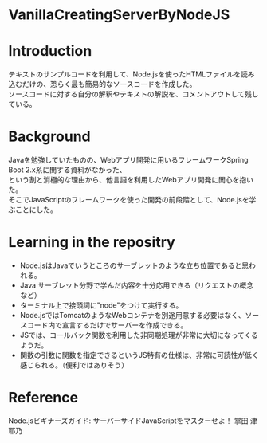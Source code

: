 # VanillaCreatingServerByNodeJS

# Introduction

テキストのサンプルコードを利用して、Node.jsを使ったHTMLファイルを読み込むだけの、恐らく最も簡易的なソースコードを作成した。  
ソースコードに対する自分の解釈やテキストの解説を、コメントアウトして残している。

# Background

Javaを勉強していたものの、Webアプリ開発に用いるフレームワークSpring Boot 2.x系に関する資料がなかった、  
という割と消極的な理由から、他言語を利用したWebアプリ開発に関心を抱いた。  
そこでJavaScriptのフレームワークを使った開発の前段階として、Node.jsを学ぶことにした。  

# Learning in the repositry

- Node.jsはJavaでいうところのサーブレットのような立ち位置であると思われる。
- Java サーブレット分野で学んだ内容を十分応用できる（リクエストの概念など）
- ターミナル上で接頭詞に"node"をつけて実行する。
- Node.jsではTomcatのようなWebコンテナを別途用意する必要はなく、ソースコード内で宣言するだけでサーバーを作成できる。
- JSでは、コールバック関数を利用した非同期処理が非常に大切になってくるようだ。
- 関数の引数に関数を指定できるというJS特有の仕様は、非常に可読性が低く感じられる。（便利ではありそう）


# Reference

Node.jsビギナーズガイド: サーバーサイドJavaScriptをマスターせよ！ 掌田 津耶乃
